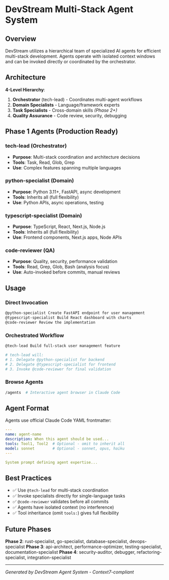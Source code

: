 # DevStream Multi-Stack Agent System

## Overview

DevStream utilizes a hierarchical team of specialized AI agents for efficient multi-stack development. Agents operate with isolated context windows and can be invoked directly or coordinated by the orchestrator.

## Architecture

**4-Level Hierarchy**:
1. **Orchestrator** (tech-lead) - Coordinates multi-agent workflows
2. **Domain Specialists** - Language/framework experts
3. **Task Specialists** - Cross-domain skills *(Phase 2+)*
4. **Quality Assurance** - Code review, security, debugging

## Phase 1 Agents (Production Ready)

### tech-lead (Orchestrator)
- **Purpose**: Multi-stack coordination and architecture decisions
- **Tools**: Task, Read, Glob, Grep
- **Use**: Complex features spanning multiple languages

### python-specialist (Domain)
- **Purpose**: Python 3.11+, FastAPI, async development
- **Tools**: Inherits all (full flexibility)
- **Use**: Python APIs, async operations, testing

### typescript-specialist (Domain)
- **Purpose**: TypeScript, React, Next.js, Node.js
- **Tools**: Inherits all (full flexibility)
- **Use**: Frontend components, Next.js apps, Node APIs

### code-reviewer (QA)
- **Purpose**: Quality, security, performance validation
- **Tools**: Read, Grep, Glob, Bash (analysis focus)
- **Use**: Auto-invoked before commits, manual reviews

## Usage

### Direct Invocation
```bash
@python-specialist Create FastAPI endpoint for user management
@typescript-specialist Build React dashboard with charts
@code-reviewer Review the implementation
```

### Orchestrated Workflow
```bash
@tech-lead Build full-stack user management feature

# tech-lead will:
# 1. Delegate @python-specialist for backend
# 2. Delegate @typescript-specialist for frontend
# 3. Invoke @code-reviewer for final validation
```

### Browse Agents
```bash
/agents  # Interactive agent browser in Claude Code
```

## Agent Format

Agents use official Claude Code YAML frontmatter:

```yaml
---
name: agent-name
description: When this agent should be used...
tools: Tool1, Tool2  # Optional - omit to inherit all
model: sonnet        # Optional - sonnet, opus, haiku
---

System prompt defining agent expertise...
```

## Best Practices

- ✅ Use `@tech-lead` for multi-stack coordination
- ✅ Invoke specialists directly for single-language tasks
- ✅ `@code-reviewer` validates before all commits
- ✅ Agents have isolated context (no interference)
- ✅ Tool inheritance (omit `tools:`) gives full flexibility

## Future Phases

**Phase 2**: rust-specialist, go-specialist, database-specialist, devops-specialist
**Phase 3**: api-architect, performance-optimizer, testing-specialist, documentation-specialist
**Phase 4**: security-auditor, debugger, refactoring-specialist, integration-specialist

---

*Generated by DevStream Agent System - Context7-compliant*
